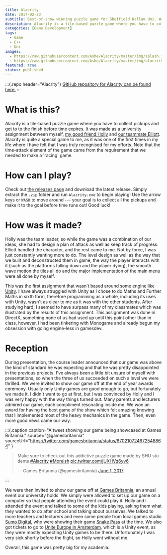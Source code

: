 ```yaml
---
title: Alacrity
date: 2017-02-23
subtitle: Best-of-show winning puzzle game for Sheffield Hallam Uni. Written in C++.
description: Alacrity is a tile-based puzzle game where you have to collect pickups before time expires. We won an award for this game and got the opportunity to showcase our game next to Sumo Digital's 'Snake Pass'.
categories: [Game Development]
tags: 
  - Game
  - C++
  - Uni
images: 
  - https://raw.githubusercontent.com/Ashe/Alacrity/master/img/splash.jpg
  - https://raw.githubusercontent.com/Ashe/Alacrity/master/img/alacrity.gif
featured: true
status: published
---
```


:::{.repo header="Alacrity"}
[GitHub repository for Alacrity can be found here.](https://github.com/Ashe/Alacrity)
:::

# What is this?
Alacrity is a tile-based puzzle game where you have to collect pickups and get to to the finish before time expires. It was made as a university assignment between myself, [my good friend Holly](https://twitter.com/holiwhirl) and [our teammate Elliott](https://twitter.com/MrHilster). Alacrity is quite a special game to me, as it was one of the first times in my life where I have felt that I was truly recognised for my efforts. Note that the time-attack element of the game came from the requirement that we needed to make a 'racing' game.

# How can I play?
Check out [the releases page](https://github.com/Ashe/Alacrity/releases/) and download the latest release. Simply extract the `.zip` folder and run `Alacrity.exe` to begin playing! Use the arrow keys or `WASD` to move around --- your goal is to collect all the pickups and make it to the goal before time runs out! Good luck!

# How was it made?
Holly was the team leader, so while the game was a combination of our ideas, she had to design a plan of attack as well as keep track of progress. Elliott handled the character, and the rest came to me. Not by force, I was just constantly wanting more to do. The level design as well as the way that we built and deconstructed them in game, the way the player interacts with it (such as the platforms falling down and the player dying), the smooth wave motion the tiles all do and the major implementation of the main menu were all done by myself.

This was the first assignment that wasn't based around some engine like [Unity](https://unity3d.com/). I have always struggled with Unity as I chose to do Maths and Further Maths in sixth form, therefore programming as a whole, including its uses with Unity, wasn't as clear to me as it was with the other students. After studying hard, I seemed to have surpass many of my classmates which was illustrated by the results of this assignment. This assignment was done in DirectX, something none of us had used up until this point other than in class, however, I had been tinkering with Monogame and already begun my obsession with going engine-less in gamesdev.

# Reception
During presentation, the course leader announced that our game was above the kind of standard he was expecting and that he was pretty disappointed in the previous projects. I've always been a little bit unsure of myself with presentations, so when the three of us succeeded on such a level we were thrilled. We were invited to show our game off at the end of year awards ceremony. Usually only Unity games are good enough to go, but fortunately we made it. I didn't want to go at first, but I was convinced by Holly and I was very happy with the way things turned out. Many parents and lecturers admired our game, each compliment resonating inside me. We won an award for having the best game of the show which felt amazing knowing that I implemented most of the heavy mechanics in the game. Then, even more good news came our way.

:::{.caption
  caption="A tweet showing our game being showcased at Games Britannia."
  source="@gamesbritannia"
  sourceUrl="https://twitter.com/gamesbritannia/status/870210724672548864"
}
<blockquote class="twitter-tweet"><p lang="en" dir="ltr">Make sure to check out this addictive puzzle game made by SHU students <a href="https://twitter.com/hashtag/Alacrity?src=hash&amp;ref_src=twsrc%5Etfw">#Alacrity</a> <a href="https://twitter.com/hashtag/Moreish?src=hash&amp;ref_src=twsrc%5Etfw">#Moreish</a> <a href="https://t.co/jUXHVq6yv6">pic.twitter.com/jUXHVq6yv6</a></p>&mdash; Games Britannia (@gamesbritannia) <a href="https://twitter.com/gamesbritannia/status/870210724672548864?ref_src=twsrc%5Etfw">June 1, 2017</a></blockquote> <script async src="https://platform.twitter.com/widgets.js" charset="utf-8"></script>
:::

We were then invited to show our game off at [Games Britannia](http://www.gamesbritannia.com/), an annual event our university holds. We simply were allowed to set up our game on a computer so that people attending the event could play it. Holly and I attended the event and talked to some of the kids playing, asking them what they wanted to do after school and talking about ourselves. We talked to more teachers and lecturers and even some people from local games studio [Sumo Digital](http://www.sumo-digital.com/), who were showing their game [Snake Pass](http://www.snake-pass.com/) at the time. We also got tickets to go to [Unite Europe in Amsterdam](https://unite.unity.com/2017/europe), which is a Unity event, as they were mostly expecting Unity games to be there. Unfortunately I was very sick shortly before the flight, so Holly went without me.

Overall, this game was pretty big for my academia.
